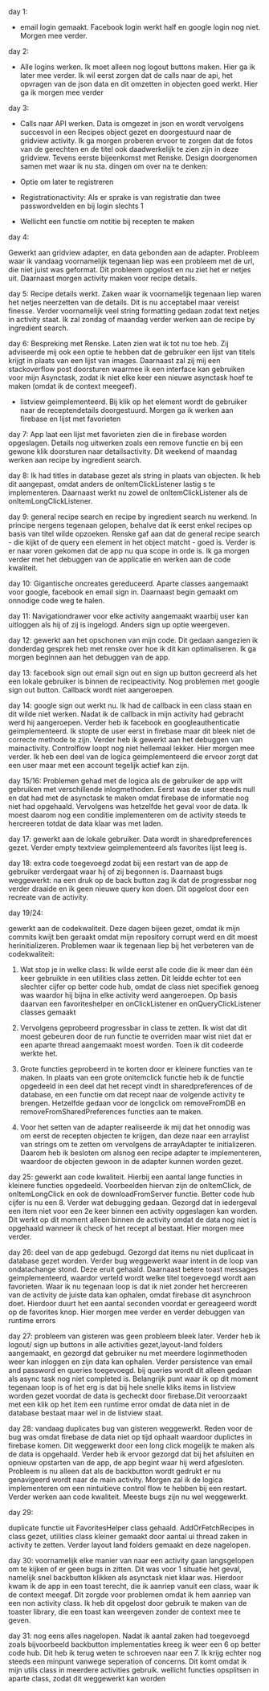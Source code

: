 day 1: 
- email login gemaakt. Facebook login werkt half en google login nog niet. Morgen mee verder. 

day 2: 
- Alle logins werken. Ik moet alleen nog logout buttons maken. 
Hier ga ik later mee verder. Ik wil eerst zorgen dat de calls naar de api, 
het opvragen van de json data en dit omzetten in objecten goed werkt. 
Hier ga ik morgen mee verder

day 3: 
- Calls naar API werken. Data is omgezet in json en wordt vervolgens succesvol
in een Recipes object gezet en doorgestuurd naar de gridview activity. 
Ik ga morgen proberen ervoor te zorgen dat de fotos van de gerechten
en de titel ook daadwerkelijk te zien zijn in deze gridview. 
Tevens eerste bijeenkomst met Renske. Design doorgenomen
samen met waar ik nu sta. dingen om over na te denken: 

-	Optie om later te registreren
- Registrationactivity: Als er 
sprake is van registratie dan 
twee passwordvelden en bij login
slechts 1
-	Wellicht een functie om notitie
bij recepten te maken

day 4:

Gewerkt aan gridview adapter, en data gebonden aan de adapter. Probleem waar ik vandaag voornamelijk tegenaan liep was een probleem met de url, die niet juist was geformat. Dit probleem opgelost en nu ziet het er netjes uit. Daarnaast morgen activity maken voor recipe details.

day 5: Recipe details werkt. Zaken waar ik voornamelijk tegenaan liep waren het netjes neerzetten van de details. Dit is nu acceptabel maar vereist finesse. Verder voornamelijk veel string formatting gedaan zodat text netjes in activity staat. Ik zal zondag of maandag verder werken aan de recipe by ingredient search. 

day 6: Bespreking met Renske. Laten zien wat ik tot nu toe heb. Zij adviseerde mij ook een optie te hebben dat de gebruiker een lijst van titels krijgt in plaats van een lijst van images. Daarnaast zal zij mij een stackoverflow post doorsturen waarmee ik een interface kan gebruiken voor mijn Asynctask, zodat ik niet elke keer een nieuwe asynctask hoef te maken (omdat ik de context meegeef). 

- listview geimplementeerd. Bij klik op het element wordt de gebruiker naar de receptendetails doorgestuurd. Morgen ga ik werken aan firebase en lijst met favorieten

day 7: App laat een lijst met favorieten zien die in firebase worden opgeslagen. Details nog uitwerken zoals een remove functie en bij een gewone klik doorsturen naar detailsactivity. Dit weekend of maandag werken aan recipe by ingredient search. 


day 8: Ik had titles in database gezet als string in plaats van objecten. Ik heb dit aangepast, omdat anders de onItemClickListener lastig s te implementeren. Daarnaast werkt nu zowel de onItemClickListener als de onItemLongClickListener. 

day 9: general recipe search en recipe by ingredient search nu werkend. In principe nergens tegenaan gelopen, behalve dat ik eerst enkel recipes op basis van titel wilde opzoeken. Renske gaf aan dat de general recipe search - die kijkt of de query een element in het object matcht - goed is. Verder is er naar voren gekomen dat de app nu qua scope in orde is. Ik ga morgen verder met het debuggen van de applicatie en werken aan de code kwaliteit. 

day 10: Gigantische oncreates gereduceerd. Aparte classes aangemaakt voor google, facebook en email sign in. Daarnaast begin gemaakt om onnodige code weg te halen. 

day 11: Navigationdrawer voor elke activity aangemaakt waarbij user kan uitloggen als hij of zij is ingelogd. Anders sign up optie weergeven. 

day 12: gewerkt aan het opschonen van mijn code. Dit gedaan aangezien ik donderdag gesprek heb met renske over hoe ik dit kan optimaliseren. Ik ga morgen beginnen aan het debuggen van de app.  

day 13: facebook sign out email sign out en sign up button gecreerd als het een lokale gebruiker is binnen de recipeactivity. Nog problemen met google sign out button. Callback wordt niet aangeroepen.

day 14: google sign out werkt nu. Ik had de callback in een class staan en dit wilde niet werken. Nadat ik de callback in mijn activity had gebracht werd hij aangeroepen. Verder heb ik facebook en googleauthenticatie geimplementeerd. Ik stopte de user eerst in firebase maar dit bleek niet de correcte methode te zijn. Verder heb ik gewerkt aan het debuggen van mainactivity. Controlflow loopt nog niet hellemaal lekker. Hier morgen mee verder. Ik heb een deel van de logica geimplementeerd die ervoor zorgt dat een user maar met een account tegelijk actief kan zijn.

day 15/16: Problemen gehad met de logica als de gebruiker de app wilt gebruiken met verschillende inlogmethoden. Eerst was de user steeds null en dat had met de asynctask te maken omdat firebase de informatie nog niet had opgehaald. Vervolgens was hetzelfde het geval voor de data. Ik moest daarom nog een conditie implementeren om de activity steeds te hercreeren totdat de data klaar was met laden. 

day 17: gewerkt aan de lokale gebruiker. Data wordt in sharedpreferences gezet. Verder empty textview geimplementeerd als favorites lijst leeg is. 

day 18: extra code toegevoegd zodat bij een restart van de app de gebruiker verdergaat waar hij of zij begonnen is. Daarnaast bugs weggewerkt: na een druk op de back button zag ik dat de progressbar nog verder draaide en ik geen nieuwe query kon doen. Dit opgelost door een recreate van de activity. 

day 19/24:
 
gewerkt aan de codekwaliteit. Deze dagen bijeen gezet, omdat ik mijn commits kwijt ben geraakt omdat mijn repository corrupt werd en dit moest herinitializeren. Problemen waar ik tegenaan liep bij het verbeteren van de codekwaliteit:

1. Wat stop je in welke class: Ik wilde eerst alle code die ik meer dan één keer gebruikte in een utilities class zetten. Dit leidde echter tot een slechter cijfer op better code hub, omdat de class niet specifiek genoeg was waardor hij bijna in elke activity werd aangeroepen. Op basis daarvan een favoriteshelper en onClickListener en onQueryClickListener classes gemaakt

2. Vervolgens geprobeerd progressbar in class te zetten. Ik wist dat dit moest gebeuren door de run functie te overriden maar wist niet dat er een aparte thread aangemaakt moest worden. Toen ik dit codeerde werkte het. 

3. Grote functies geprobeerd in te korten door er kleinere functies van te maken. In plaats van een grote onitemclick functie heb ik de functie opgedeeld in een deel dat het recept vindt in sharedpreferences of de database, en een functie om dat recept naar de volgende activity te brengen. Hetzelfde gedaan voor de longclick om removeFromDB en removeFromSharedPreferences functies aan te maken. 

4. Voor het setten van de adapter realiseerde ik mij dat het onnodig was om eerst de recepten objecten te krijgen, dan deze naar een arraylist van strings om te zetten om vervolgens de arrayAdapter te initializeren. Daarom heb ik besloten om alsnog een recipe adapter te implementeren, waardoor de objecten gewoon in de adapter kunnen worden gezet.

day 25: gewerkt aan code kwaliteit. Hierbij een aantal lange functies in kleinere functies opgedeeld. Voorbeelden hiervan zijn de onItemClick, de onItemLongClick en ook de downloadFromServer functie. 
Better code hub cijfer is nu een 8. Verder wat debugging gedaan. Gezorgd dat in iedergeval een item niet voor een 2e keer binnen een activity opgeslagen kan worden. Dit werkt op dit moment alleen binnen de activity omdat de data nog niet is opgehaald wanneer ik check of het recept al bestaat. Hier morgen mee verder. 

day 26: deel van de app gedebugd. Gezorgd dat items nu niet duplicaat in database gezet worden. Verder bug weggewerkt waar intent in de loop van ondatachange stond. Deze eruit gehaald. Daarnaast betere toast messages geimplementeerd, waardor verteld wordt welke titel toegevoegd wordt aan favorieten. Waar ik nu tegenaan loop is dat ik niet zonder het hercreeren van de activity de juiste data kan ophalen, omdat firebase dit asynchroon doet. Hierdoor duurt het een aantal seconden voordat er gereageerd wordt op de favorites knop. Hier morgen mee verder en verder debuggen van runtime errors

day 27: probleem van gisteren was geen probleem bleek later. Verder heb ik logout/ sign up buttons in alle activities gezet,layout-land folders aangemaakt, en gezorgd dat gebruiker nu met meerdere loginmethoden weer kan inloggen en zijn data kan ophalen. Verder persistence van email and password en queries toegevoegd. bij queries wordt dit alleen gedaan als async task nog niet completed is. Belangrijk punt waar ik op dit moment tegenaan loop is of het erg is dat bij hele snelle kliks items in listview worden gezet voordat de data is gecheckt door firebase.Dit veroorzaakt met een klik op het item een runtime error omdat de data niet in de database bestaat maar wel in de listview staat. 

day 28: vandaag duplicates bug van gisteren weggewerkt. Reden voor de bug was omdat firebase de data niet op tijd ophaalt waardoor duplictes in firebase komen. Dit weggewerkt door een long click mogelijk te maken als de data is opgehaald. Verder heb ik ervoor gezorgd dat bij het afsluiten en opnieuw opstarten van de app, de app begint waar hij werd afgesloten. Probleem is nu alleen dat als de backbutton wordt gedrukt er nu genavigeerd wordt naar de main activity. Morgen zal ik de logica implementeren om een nintuitieve control flow te hebben bij een restart. Verder werken aan code kwaliteit. Meeste bugs zijn nu wel weggewerkt. 

day 29: 

duplicate functie uit FavoritesHelper class gehaald. AddOrFetchRecipes in class gezet, utilities class kleiner gemaakt door aantal ui thread zaken in activity te zetten. Verder layout land folders gemaakt en deze nagelopen. 

day 30: voornamelijk elke manier van naar een activity gaan langsgelopen om te kijken of er geen bugs in zitten. Dit was voor 1 situatie het geval, namelijk snel backbutton klikken als asynctask niet klaar was. Hierdoor kwam ik de app in een toast terecht, die ik aanriep vanuit een class, waar ik de context meegaf. Dit zorgde voor problemen omdat ik hem aanriep van een non activity class. Ik heb dit opgelost door gebruik te maken van de toaster library, die een toast kan weergeven zonder de context mee te geven. 

day 31: nog eens alles nagelopen. Nadat ik aantal zaken had toegevoegd zoals bijvoorbeeld backbutton implementaties kreeg ik weer een 6 op better code hub. Dit heb ik terug weten te schroeven naar een 7. Ik krijg echter nog steeds een minpunt vanwege seperation of concerns. Dit komt omdat ik mijn utils class in  meerdere activities gebruik. wellicht functies opsplitsen in aparte class, zodat dit weggewerkt kan worden

